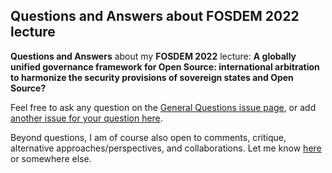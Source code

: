## Questions and Answers about FOSDEM 2022 lecture

**Questions and Answers** about my **FOSDEM 2022** lecture: **A globally unified governance framework for Open Source: international arbitration to harmonize 
the security provisions of sovereign states and Open Source?**

Feel free to ask any question on the [General Questions issue page](https://github.com/py0xc3/FOSDEM/issues/1), or add [another issue for your question here](https://github.com/py0xc3/FOSDEM/issues).

Beyond questions, I am of course also open to comments, critique, alternative approaches/perspectives, and collaborations. Let me know [here](https://github.com/py0xc3/FOSDEM/issues/2) or somewhere else.

